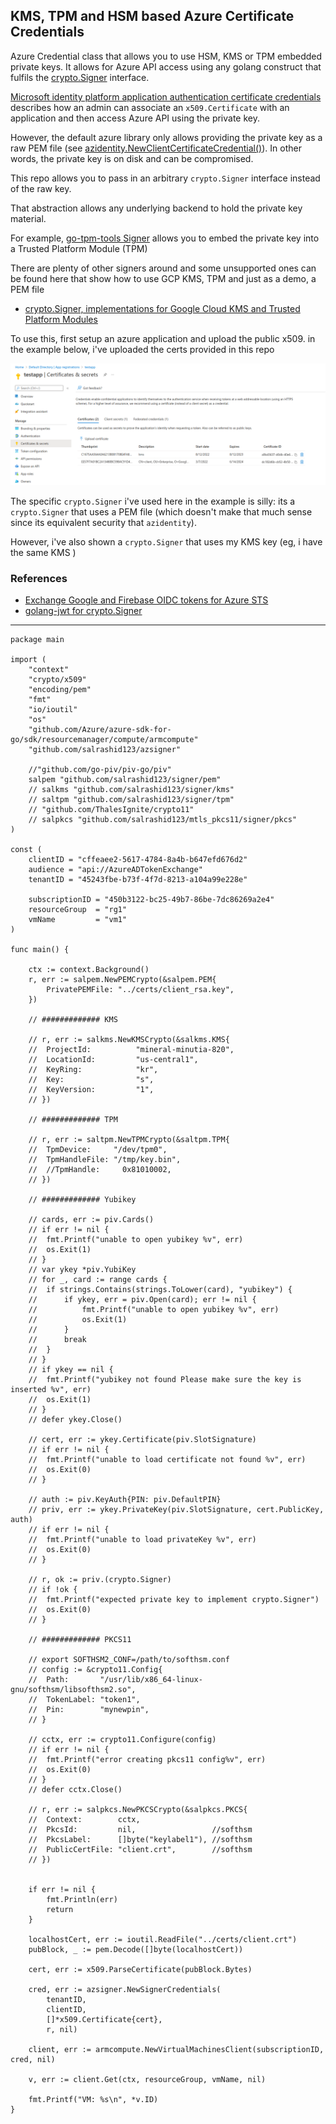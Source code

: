 
## KMS, TPM and HSM based Azure Certificate Credentials 

Azure Credential class that allows you to use HSM, KMS or TPM embedded private keys.  It allows for Azure API access using any golang construct that fulfils the [crypto.Signer](https://pkg.go.dev/crypto#Signer) interface.

[Microsoft identity platform application authentication certificate credentials](https://docs.microsoft.com/en-us/azure/active-directory/develop/active-directory-certificate-credentials) describes how an admin can associate an `x509.Certificate` with an application and then access Azure API using the private key.

However, the default azure library only allows providing the private key as a raw PEM file (see [azidentity.NewClientCertificateCredential()](https://pkg.go.dev/github.com/Azure/azure-sdk-for-go/sdk/azidentity#NewClientCertificateCredential)).   In other words, the private key is on disk and can be compromised.

This repo allows you to pass in an arbitrary `crypto.Signer` interface instead of the raw key. 

That abstraction allows any underlying backend to hold the private key material.

For example, [go-tpm-tools Signer](https://pkg.go.dev/github.com/google/go-tpm-tools/client#Key.GetSigner)  allows you to embed the private key into a Trusted Platform Module (TPM)

There are plenty of other signers around and some unsupported ones can be found here that show how to use GCP KMS, TPM and just as a demo, a PEM file

* [crypto.Signer, implementations for Google Cloud KMS and Trusted Platform Modules](https://github.com/salrashid123/signer)

To use this, first setup an azure application and upload the public x509.  in the example below, i've uploaded the certs provided in this repo

![images/client_cert.png](images/client_cert.png)

The specific `crypto.Signer` i've used here in the example is silly:  its a `crypto.Signer` that uses a PEM file (which doesn't make that much sense since its equivalent security that `azidentity`). 

However, i've also shown a `crypto.Signer` that uses my KMS key (eg, i have the same KMS )

### References

* [Exchange Google and Firebase OIDC tokens for Azure STS](https://github.com/salrashid123/azcompat)
* [golang-jwt for crypto.Signer](https://blog.salrashid.dev/articles/2022/golang-jwt-signer/)

---

```golang
package main

import (
	"context"
	"crypto/x509"
	"encoding/pem"
	"fmt"
	"io/ioutil"
	"os"
	"github.com/Azure/azure-sdk-for-go/sdk/resourcemanager/compute/armcompute"
	"github.com/salrashid123/azsigner"

	//"github.com/go-piv/piv-go/piv"
	salpem "github.com/salrashid123/signer/pem"
	// salkms "github.com/salrashid123/signer/kms"
	// saltpm "github.com/salrashid123/signer/tpm"
	// "github.com/ThalesIgnite/crypto11"
	// salpkcs "github.com/salrashid123/mtls_pkcs11/signer/pkcs"
)

const (
	clientID = "cffeaee2-5617-4784-8a4b-b647efd676d2"
	audience = "api://AzureADTokenExchange"
	tenantID = "45243fbe-b73f-4f7d-8213-a104a99e228e"

	subscriptionID = "450b3122-bc25-49b7-86be-7dc86269a2e4"
	resourceGroup  = "rg1"
	vmName         = "vm1"
)

func main() {

	ctx := context.Background()
	r, err := salpem.NewPEMCrypto(&salpem.PEM{
		PrivatePEMFile: "../certs/client_rsa.key",
	})

	// ############# KMS

	// r, err := salkms.NewKMSCrypto(&salkms.KMS{
	// 	ProjectId:          "mineral-minutia-820",
	// 	LocationId:         "us-central1",
	// 	KeyRing:            "kr",
	// 	Key:                "s",
	// 	KeyVersion:         "1",
	// })

	// ############# TPM

	// r, err := saltpm.NewTPMCrypto(&saltpm.TPM{
	// 	TpmDevice:     "/dev/tpm0",
	// 	TpmHandleFile: "/tmp/key.bin",
	// 	//TpmHandle:     0x81010002,
	// })

	// ############# Yubikey

	// cards, err := piv.Cards()
	// if err != nil {
	// 	fmt.Printf("unable to open yubikey %v", err)
	// 	os.Exit(1)
	// }
	// var ykey *piv.YubiKey
	// for _, card := range cards {
	// 	if strings.Contains(strings.ToLower(card), "yubikey") {
	// 		if ykey, err = piv.Open(card); err != nil {
	// 			fmt.Printf("unable to open yubikey %v", err)
	// 			os.Exit(1)
	// 		}
	// 		break
	// 	}
	// }
	// if ykey == nil {
	// 	fmt.Printf("yubikey not found Please make sure the key is inserted %v", err)
	// 	os.Exit(1)
	// }
	// defer ykey.Close()

	// cert, err := ykey.Certificate(piv.SlotSignature)
	// if err != nil {
	// 	fmt.Printf("unable to load certificate not found %v", err)
	// 	os.Exit(0)
	// }

	// auth := piv.KeyAuth{PIN: piv.DefaultPIN}
	// priv, err := ykey.PrivateKey(piv.SlotSignature, cert.PublicKey, auth)
	// if err != nil {
	// 	fmt.Printf("unable to load privateKey %v", err)
	// 	os.Exit(0)
	// }

	// r, ok := priv.(crypto.Signer)
	// if !ok {
	// 	fmt.Printf("expected private key to implement crypto.Signer")
	// 	os.Exit(0)
	// }

	// ############# PKCS11

	// export SOFTHSM2_CONF=/path/to/softhsm.conf
	// config := &crypto11.Config{
	// 	Path:       "/usr/lib/x86_64-linux-gnu/softhsm/libsofthsm2.so",
	// 	TokenLabel: "token1",
	// 	Pin:        "mynewpin",
	// }

	// cctx, err := crypto11.Configure(config)
	// if err != nil {
	// 	fmt.Printf("error creating pkcs11 config%v", err)
	// 	os.Exit(0)
	// }
	// defer cctx.Close()

	// r, err := salpkcs.NewPKCSCrypto(&salpkcs.PKCS{
	// 	Context:        cctx,
	// 	PkcsId:         nil,                 //softhsm
	// 	PkcsLabel:      []byte("keylabel1"), //softhsm
	// 	PublicCertFile: "client.crt",        //softhsm
	// })


	if err != nil {
		fmt.Println(err)
		return
	}

	localhostCert, err := ioutil.ReadFile("../certs/client.crt")
	pubBlock, _ := pem.Decode([]byte(localhostCert))

	cert, err := x509.ParseCertificate(pubBlock.Bytes)

	cred, err := azsigner.NewSignerCredentials(
		tenantID,
		clientID,
		[]*x509.Certificate{cert},
		r, nil)

	client, err := armcompute.NewVirtualMachinesClient(subscriptionID, cred, nil)

	v, err := client.Get(ctx, resourceGroup, vmName, nil)

	fmt.Printf("VM: %s\n", *v.ID)
}

```


